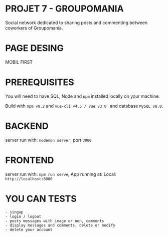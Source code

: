 # PROJET 7 - GROUPOMANIA #
Social network dedicated to sharing posts and commenting between coworkers of Groupomania.

# PAGE DESING #
MOBIL FIRST

# PREREQUISITES #
You will need to have SQL, Node and `npm` installed locally on your machine.

Build with `npm v8.2` and `vue-cli v4.5 / vue v3.0 ` and database `MySQL v8.0`.
# BACKEND #
server run with: `nodemon server`, port `3000`
# FRONTEND #
server run with: `npm run serve`, App running at:
Local: `http://localhost:8080`

# YOU CAN TESTS # 
    - singup
    - login / logout
    - posts messages with image or non, comments 
    - display messages and comments, delete or modify
    - delete your account
    





